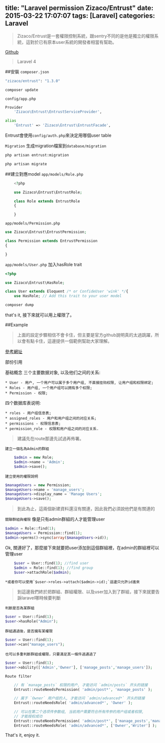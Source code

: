 title: "Laravel permission Zizaco/Entrust"
date: 2015-03-22 17:07:07
tags: [Laravel]
categories: Laravel
---

>Zizaco/Entrust是一套權限控制系統，跟sentry不同的是他是獨立的權限系統，這對於已有原本user系統的開發者相當有幫助。

[Github](https://github.com/Zizaco/entrust)

>Laravel 4


##安裝
`composer.json`
``` bash
"zizaco/entrust": "1.3.0"
```

``` bash
composer update
```


`config/app.php`

``` bash
Provider
    'Zizaco\Entrust\EntrustServiceProvider',

alias
    'Entrust' => 'Zizaco\Entrust\EntrustFacade',
```

Entrust會使用`config/auth.php`來決定用哪個user table

`Migration`
生成migration檔案到`database/migration`
``` bash
php artisan entrust:migration
```

``` bash
php artisan migrate
```

##建立對應model
`app/models/Role.php`

``` php
    <?php

    use Zizaco\Entrust\EntrustRole;

    class Role extends EntrustRole
    {

    }
```

`app/models/Permission.php`

``` php
use Zizaco\Entrust\EntrustPermission;

class Permission extends EntrustPermission
{

}
```

`app/models/User.php`
加入hasRole trait

``` php
<?php

use Zizaco\Entrust\HasRole;

class User extends Eloquent /* or ConfideUser 'wink' */{
    use HasRole; // Add this trait to your user model
```

``` php
composer dump
```

that's it, 接下來就可以用上權限了。

##Example

>上面的設定步驟相信不會卡住，但主要是官方github說明真的太過跳躍，所以會有點卡住，這邊提供一個範例幫助大家理解。

[參考網址](https://phphub.org/topics/166)

部份引用

基础概念
三个主要数据对象, 以及他们之间的关系:

    * User - 用户, 一个用户可以属于多个用户组, 不直接挂钩权限, 让用户组和权限绑定;
    * Roles - 用户组, 一个用户组可以拥有多个权限;
    * Permission - 权限;

四个数据库表说明:

    * roles - 用户组信息表;
    * assigned_roles - 用户和用户组之间的对应关系;
    * permissions - 权限信息表;
    * permission_role - 权限和用户组之间的对应关系.

>建議先在route那邊先試過再佈署。

`建立一個名為Admin的群組`
``` php
    $admin = new Role;
    $admin->name = 'Admin';
    $admin->save();
```

`建立使用的權限說明`
``` php
$manageUsers = new Permission;
$manageUsers->name = 'manage_users';
$manageUsers->display_name = 'Manage Users';
$manageUsers->save();
```

>到此為止，這兩個新建資料還沒有關連，因此我們必須說他們是有關連的

`關聯群組與權限`
像是只有admin群組的人才能管理user
``` php
$admin = Role::find(1);
$manageUsers = Permission::find(1);
$admin->perms()->sync(array($manageUsers->id));
```

Ok, 關連好了，那麼接下來就要把user添加到這個群組裡，在admin的群組裡可以管理user

``` php
    $user = User::find(1); //find user
    $admin = Role::find(1); //find group
    $user->attachRole($admin);
```
    *或者你可以使用`$user->roles->attach($admin->id);`這邊只允許id進來

>到這邊我們終於把群組、群組權限、以及user加入到了群組，接下來就要告訴laravel哪時候要判斷

`判斷是否為某群組`
``` php
$user = User::find(1);
$user->hasRole("Admin");
```

`群組通過後，是否擁有某權限`
``` php
$user = User::find(1);
$user->can("manage_users");
```

`也可以多重判斷群組或權限，只要滿足其一條件過通過了`
``` php
$user = User::find(1);
$user->ability(['Admin','Owner'], ['manage_posts','manage_users']);
```

`Route filter`

``` php
    // 有 `manage_posts` 权限的用户, 才能访问 `admin/posts` 开头的链接
    Entrust::routeNeedsPermission( 'admin/post*', 'manage_posts' );

    // 属于 `Owner` 用户组的人, 才能访问 `admin/advanced*` 开头的链接
    Entrust::routeNeedsRole( 'admin/advanced*', 'Owner' );

    // 可以在第二个选项传参数组, 当前用户需要符合所有传参的用户组或者权限,
    // 才能授权成功
    Entrust::routeNeedsPermission( 'admin/post*', ['manage_posts','manage_comments'] );
    Entrust::routeNeedsRole( 'admin/advanced*', ['Owner','Writer'] );
```

That's it, enjoy it.
